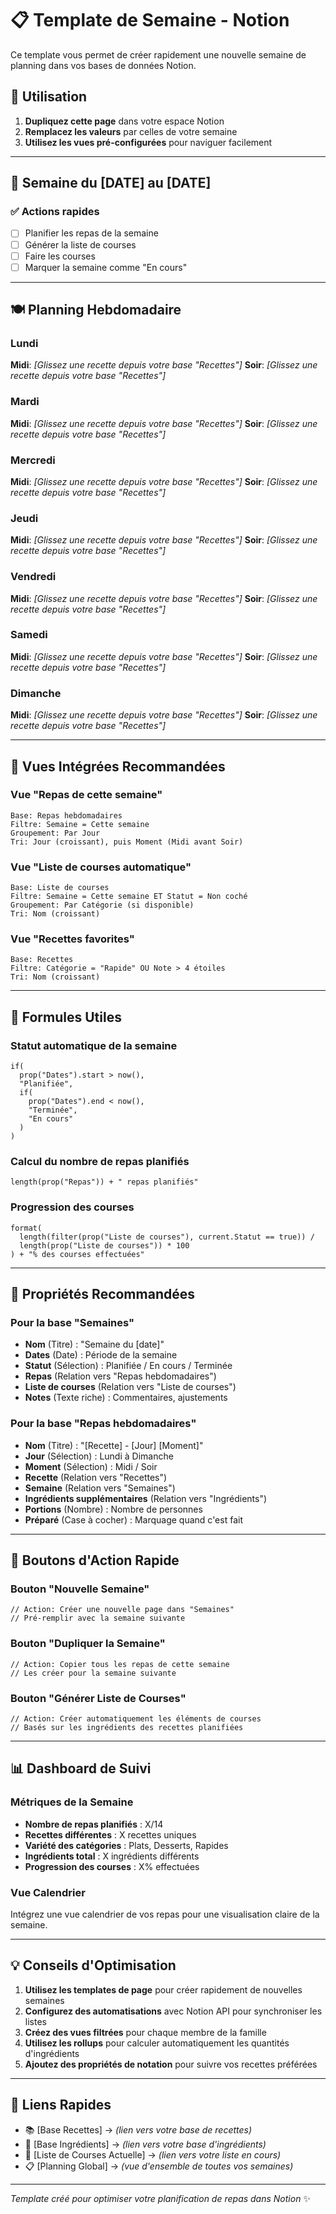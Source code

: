 # 📋 Template de Semaine - Notion

Ce template vous permet de créer rapidement une nouvelle semaine de planning dans vos bases de données Notion.

## 🎯 Utilisation

1. **Dupliquez cette page** dans votre espace Notion
2. **Remplacez les valeurs** par celles de votre semaine
3. **Utilisez les vues pré-configurées** pour naviguer facilement

---

## 📅 Semaine du [DATE] au [DATE]

### ✅ Actions rapides

- [ ] Planifier les repas de la semaine
- [ ] Générer la liste de courses
- [ ] Faire les courses
- [ ] Marquer la semaine comme "En cours"

---

## 🍽️ Planning Hebdomadaire

### Lundi
**Midi**: *[Glissez une recette depuis votre base "Recettes"]*
**Soir**: *[Glissez une recette depuis votre base "Recettes"]*

### Mardi
**Midi**: *[Glissez une recette depuis votre base "Recettes"]*
**Soir**: *[Glissez une recette depuis votre base "Recettes"]*

### Mercredi
**Midi**: *[Glissez une recette depuis votre base "Recettes"]*
**Soir**: *[Glissez une recette depuis votre base "Recettes"]*

### Jeudi
**Midi**: *[Glissez une recette depuis votre base "Recettes"]*
**Soir**: *[Glissez une recette depuis votre base "Recettes"]*

### Vendredi
**Midi**: *[Glissez une recette depuis votre base "Recettes"]*
**Soir**: *[Glissez une recette depuis votre base "Recettes"]*

### Samedi
**Midi**: *[Glissez une recette depuis votre base "Recettes"]*
**Soir**: *[Glissez une recette depuis votre base "Recettes"]*

### Dimanche
**Midi**: *[Glissez une recette depuis votre base "Recettes"]*
**Soir**: *[Glissez une recette depuis votre base "Recettes"]*

---

## 🛒 Vues Intégrées Recommandées

### Vue "Repas de cette semaine"
```
Base: Repas hebdomadaires
Filtre: Semaine = Cette semaine
Groupement: Par Jour
Tri: Jour (croissant), puis Moment (Midi avant Soir)
```

### Vue "Liste de courses automatique"
```
Base: Liste de courses
Filtre: Semaine = Cette semaine ET Statut = Non coché
Groupement: Par Catégorie (si disponible)
Tri: Nom (croissant)
```

### Vue "Recettes favorites"
```
Base: Recettes
Filtre: Catégorie = "Rapide" OU Note > 4 étoiles
Tri: Nom (croissant)
```

---

## 🔧 Formules Utiles

### Statut automatique de la semaine
```notion
if(
  prop("Dates").start > now(),
  "Planifiée",
  if(
    prop("Dates").end < now(),
    "Terminée",
    "En cours"
  )
)
```

### Calcul du nombre de repas planifiés
```notion
length(prop("Repas")) + " repas planifiés"
```

### Progression des courses
```notion
format(
  length(filter(prop("Liste de courses"), current.Statut == true)) / 
  length(prop("Liste de courses")) * 100
) + "% des courses effectuées"
```

---

## 🎨 Propriétés Recommandées

### Pour la base "Semaines"
- **Nom** (Titre) : "Semaine du [date]"
- **Dates** (Date) : Période de la semaine
- **Statut** (Sélection) : Planifiée / En cours / Terminée
- **Repas** (Relation vers "Repas hebdomadaires")
- **Liste de courses** (Relation vers "Liste de courses")
- **Notes** (Texte riche) : Commentaires, ajustements

### Pour la base "Repas hebdomadaires"
- **Nom** (Titre) : "[Recette] - [Jour] [Moment]"
- **Jour** (Sélection) : Lundi à Dimanche
- **Moment** (Sélection) : Midi / Soir
- **Recette** (Relation vers "Recettes")
- **Semaine** (Relation vers "Semaines")
- **Ingrédients supplémentaires** (Relation vers "Ingrédients")
- **Portions** (Nombre) : Nombre de personnes
- **Préparé** (Case à cocher) : Marquage quand c'est fait

---

## 🚀 Boutons d'Action Rapide

### Bouton "Nouvelle Semaine"
```notion
// Action: Créer une nouvelle page dans "Semaines"
// Pré-remplir avec la semaine suivante
```

### Bouton "Dupliquer la Semaine"
```notion
// Action: Copier tous les repas de cette semaine
// Les créer pour la semaine suivante
```

### Bouton "Générer Liste de Courses"
```notion
// Action: Créer automatiquement les éléments de courses
// Basés sur les ingrédients des recettes planifiées
```

---

## 📊 Dashboard de Suivi

### Métriques de la Semaine
- **Nombre de repas planifiés** : X/14
- **Recettes différentes** : X recettes uniques
- **Variété des catégories** : Plats, Desserts, Rapides
- **Ingrédients total** : X ingrédients différents
- **Progression des courses** : X% effectuées

### Vue Calendrier
Intégrez une vue calendrier de vos repas pour une visualisation claire de la semaine.

---

## 💡 Conseils d'Optimisation

1. **Utilisez les templates de page** pour créer rapidement de nouvelles semaines
2. **Configurez des automatisations** avec Notion API pour synchroniser les listes
3. **Créez des vues filtrées** pour chaque membre de la famille
4. **Utilisez les rollups** pour calculer automatiquement les quantités d'ingrédients
5. **Ajoutez des propriétés de notation** pour suivre vos recettes préférées

---

## 🔗 Liens Rapides

- 📚 [Base Recettes] → *(lien vers votre base de recettes)*
- 🥕 [Base Ingrédients] → *(lien vers votre base d'ingrédients)*
- 🛒 [Liste de Courses Actuelle] → *(lien vers votre liste en cours)*
- 📋 [Planning Global] → *(vue d'ensemble de toutes vos semaines)*

---

*Template créé pour optimiser votre planification de repas dans Notion* ✨
